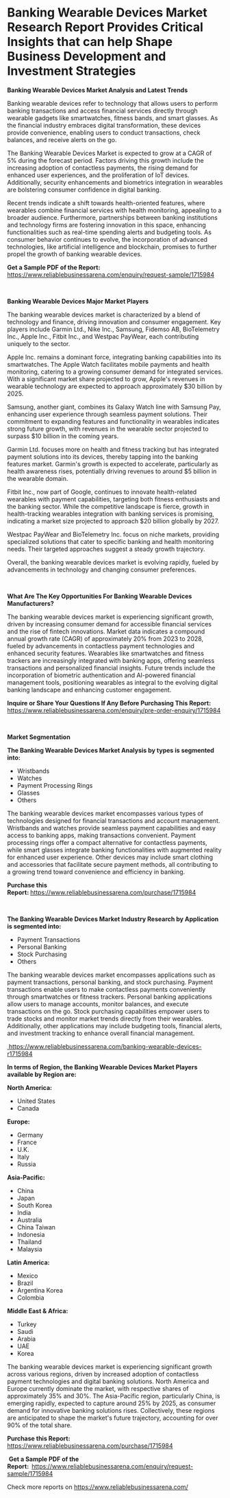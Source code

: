 <p><h1>Banking Wearable Devices Market Research Report Provides Critical Insights that can help Shape Business Development and Investment Strategies</h1></p><p><strong>Banking Wearable Devices Market Analysis and Latest Trends</strong></p>
<p><p>Banking wearable devices refer to technology that allows users to perform banking transactions and access financial services directly through wearable gadgets like smartwatches, fitness bands, and smart glasses. As the financial industry embraces digital transformation, these devices provide convenience, enabling users to conduct transactions, check balances, and receive alerts on the go.</p><p>The Banking Wearable Devices Market is expected to grow at a CAGR of 5% during the forecast period. Factors driving this growth include the increasing adoption of contactless payments, the rising demand for enhanced user experiences, and the proliferation of IoT devices. Additionally, security enhancements and biometrics integration in wearables are bolstering consumer confidence in digital banking.</p><p>Recent trends indicate a shift towards health-oriented features, where wearables combine financial services with health monitoring, appealing to a broader audience. Furthermore, partnerships between banking institutions and technology firms are fostering innovation in this space, enhancing functionalities such as real-time spending alerts and budgeting tools. As consumer behavior continues to evolve, the incorporation of advanced technologies, like artificial intelligence and blockchain, promises to further propel the growth of banking wearable devices.</p></p>
<p><strong>Get a Sample PDF of the Report:&nbsp;</strong> <a href="https://www.reliablebusinessarena.com/enquiry/request-sample/1715984?utm_campaign=1912&utm_medium=2&utm_source=Github&utm_content=ia&utm_term=12012025&utm_id=banking-wearable-devices">https://www.reliablebusinessarena.com/enquiry/request-sample/1715984</a></p>
<p>&nbsp;</p>
<p><strong>Banking Wearable Devices Major Market Players</strong></p>
<p><p>The banking wearable devices market is characterized by a blend of technology and finance, driving innovation and consumer engagement. Key players include Garmin Ltd., Nike Inc., Samsung, Fidemso AB, BioTelemetry Inc., Apple Inc., Fitbit Inc., and Westpac PayWear, each contributing uniquely to the sector.</p><p>Apple Inc. remains a dominant force, integrating banking capabilities into its smartwatches. The Apple Watch facilitates mobile payments and health monitoring, catering to a growing consumer demand for integrated services. With a significant market share projected to grow, Apple's revenues in wearable technology are expected to approach approximately $30 billion by 2025.</p><p>Samsung, another giant, combines its Galaxy Watch line with Samsung Pay, enhancing user experience through seamless payment solutions. Their commitment to expanding features and functionality in wearables indicates strong future growth, with revenues in the wearable sector projected to surpass $10 billion in the coming years.</p><p>Garmin Ltd. focuses more on health and fitness tracking but has integrated payment solutions into its devices, thereby tapping into the banking features market. Garmin's growth is expected to accelerate, particularly as health awareness rises, potentially driving revenues to around $5 billion in the wearable domain.</p><p>Fitbit Inc., now part of Google, continues to innovate health-related wearables with payment capabilities, targeting both fitness enthusiasts and the banking sector. While the competitive landscape is fierce, growth in health-tracking wearables integration with banking services is promising, indicating a market size projected to approach $20 billion globally by 2027.</p><p>Westpac PayWear and BioTelemetry Inc. focus on niche markets, providing specialized solutions that cater to specific banking and health monitoring needs. Their targeted approaches suggest a steady growth trajectory.</p><p>Overall, the banking wearable devices market is evolving rapidly, fueled by advancements in technology and changing consumer preferences.</p></p>
<p>&nbsp;</p>
<p><strong>What Are The Key Opportunities For Banking Wearable Devices Manufacturers?</strong></p>
<p><p>The banking wearable devices market is experiencing significant growth, driven by increasing consumer demand for accessible financial services and the rise of fintech innovations. Market data indicates a compound annual growth rate (CAGR) of approximately 20% from 2023 to 2028, fueled by advancements in contactless payment technologies and enhanced security features. Wearables like smartwatches and fitness trackers are increasingly integrated with banking apps, offering seamless transactions and personalized financial insights. Future trends include the incorporation of biometric authentication and AI-powered financial management tools, positioning wearables as integral to the evolving digital banking landscape and enhancing customer engagement.</p></p>
<p><strong>Inquire or Share Your Questions If Any Before Purchasing This Report:</strong> <a href="https://www.reliablebusinessarena.com/enquiry/pre-order-enquiry/1715984?utm_campaign=1912&utm_medium=2&utm_source=Github&utm_content=ia&utm_term=12012025&utm_id=banking-wearable-devices">https://www.reliablebusinessarena.com/enquiry/pre-order-enquiry/1715984</a></p>
<p>&nbsp;</p>
<p><strong>Market Segmentation</strong></p>
<p><strong>The Banking Wearable Devices Market Analysis by types is segmented into:</strong></p>
<p><ul><li>Wristbands</li><li>Watches</li><li>Payment Processing Rings</li><li>Glasses</li><li>Others</li></ul></p>
<p><p>The banking wearable devices market encompasses various types of technologies designed for financial transactions and account management. Wristbands and watches provide seamless payment capabilities and easy access to banking apps, making transactions convenient. Payment processing rings offer a compact alternative for contactless payments, while smart glasses integrate banking functionalities with augmented reality for enhanced user experience. Other devices may include smart clothing and accessories that facilitate secure payment methods, all contributing to a growing trend toward convenience and efficiency in banking.</p></p>
<p><strong>Purchase this Report:&nbsp;</strong><a href="https://www.reliablebusinessarena.com/purchase/1715984?utm_campaign=1912&utm_medium=2&utm_source=Github&utm_content=ia&utm_term=12012025&utm_id=banking-wearable-devices">https://www.reliablebusinessarena.com/purchase/1715984</a></p>
<p>&nbsp;</p>
<p><strong>The Banking Wearable Devices Market Industry Research by Application is segmented into:</strong></p>
<p><ul><li>Payment Transactions</li><li>Personal Banking</li><li>Stock Purchasing</li><li>Others</li></ul></p>
<p><p>The banking wearable devices market encompasses applications such as payment transactions, personal banking, and stock purchasing. Payment transactions enable users to make contactless payments conveniently through smartwatches or fitness trackers. Personal banking applications allow users to manage accounts, monitor balances, and execute transactions on the go. Stock purchasing capabilities empower users to trade stocks and monitor market trends directly from their wearables. Additionally, other applications may include budgeting tools, financial alerts, and investment tracking to enhance overall financial management.</p></p>
<p><a href="https://www.reliablebusinessarena.com/banking-wearable-devices-r1715984?utm_campaign=1912&utm_medium=2&utm_source=Github&utm_content=ia&utm_term=12012025&utm_id=banking-wearable-devices">&nbsp;https://www.reliablebusinessarena.com/banking-wearable-devices-r1715984</a></p>
<p><strong>In terms of Region, the Banking Wearable Devices Market Players available by Region are:</strong></p>
<p>
    <p> <strong> North America: </strong>
        <ul>
            <li>United States</li>
            <li>Canada</li>
        </ul>
        </p> 
    <p> <strong> Europe: </strong>
        <ul>
            <li>Germany</li>
            <li>France</li>
            <li>U.K.</li>
            <li>Italy</li>
            <li>Russia</li>
        </ul>
        </p> 
    <p> <strong> Asia-Pacific: </strong>
        <ul>
            <li>China</li>
            <li>Japan</li>
            <li>South Korea</li>
            <li>India</li>
            <li>Australia</li>
            <li>China Taiwan</li>
            <li>Indonesia</li>
            <li>Thailand</li>
            <li>Malaysia</li>
        </ul>
        </p> 
    <p> <strong> Latin America: </strong>
        <ul>
            <li>Mexico</li>
            <li>Brazil</li>
            <li>Argentina Korea</li>
            <li>Colombia</li>
        </ul>
        </p> 
    <p> <strong> Middle East & Africa: </strong>
        <ul>
            <li>Turkey</li>
            <li>Saudi</li>
            <li>Arabia</li>
            <li>UAE</li>
            <li>Korea</li>
        </ul>
    </p>
    </p>
<p><p>The banking wearable devices market is experiencing significant growth across various regions, driven by increased adoption of contactless payment technologies and digital banking solutions. North America and Europe currently dominate the market, with respective shares of approximately 35% and 30%. The Asia-Pacific region, particularly China, is emerging rapidly, expected to capture around 25% by 2025, as consumer demand for innovative banking solutions rises. Collectively, these regions are anticipated to shape the market's future trajectory, accounting for over 90% of the total share.</p></p>
<p><strong>Purchase this Report: </strong><a href="https://www.reliablebusinessarena.com/purchase/1715984?utm_campaign=1912&utm_medium=2&utm_source=Github&utm_content=ia&utm_term=12012025&utm_id=banking-wearable-devices">https://www.reliablebusinessarena.com/purchase/1715984</a></p>
<p>&nbsp;<strong>Get a Sample PDF of the Report:&nbsp;&nbsp;</strong><a href="https://www.reliablebusinessarena.com/enquiry/request-sample/1715984?utm_campaign=1912&utm_medium=2&utm_source=Github&utm_content=ia&utm_term=12012025&utm_id=banking-wearable-devices">https://www.reliablebusinessarena.com/enquiry/request-sample/1715984</a></p>
<p><strong></strong></p>
<p>Check more reports on <a href="https://www.reliablebusinessarena.com/?utm_campaign=1912&utm_medium=2&utm_source=Github&utm_content=ia&utm_term=12012025&utm_id=banking-wearable-devices">https://www.reliablebusinessarena.com/</a></p>